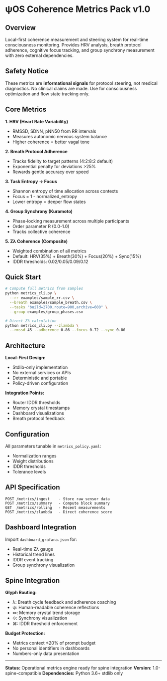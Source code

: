 # ψOS Coherence Metrics Pack v1.0

## Overview

Local-first coherence measurement and steering system for real-time consciousness monitoring. Provides HRV analysis, breath protocol adherence, cognitive focus tracking, and group synchrony measurement with zero external dependencies.

## Safety Notice

These metrics are **informational signals** for protocol steering, not medical diagnostics. No clinical claims are made. Use for consciousness optimization and flow state tracking only.

## Core Metrics

**1. HRV (Heart Rate Variability)**
- RMSSD, SDNN, pNN50 from RR intervals
- Measures autonomic nervous system balance
- Higher coherence = better vagal tone

**2. Breath Protocol Adherence**
- Tracks fidelity to target patterns (4:2:8:2 default)
- Exponential penalty for deviations >25%
- Rewards gentle accuracy over speed

**3. Task Entropy → Focus**
- Shannon entropy of time allocation across contexts
- Focus = 1 - normalized_entropy
- Lower entropy = deeper flow states

**4. Group Synchrony (Kuramoto)**
- Phase-locking measurement across multiple participants
- Order parameter R (0.0-1.0)
- Tracks collective coherence

**5. Zλ Coherence (Composite)**
- Weighted combination of all metrics
- Default: HRV(35%) + Breath(30%) + Focus(20%) + Sync(15%)
- IDDR thresholds: 0.02/0.05/0.09/0.12

## Quick Start

```bash
# Compute full metrics from samples
python metrics_cli.py \
  --rr examples/sample_rr.csv \
  --breath examples/sample_breath.csv \
  --tasks "build=2700,route=900,archive=600" \
  --group examples/group_phases.csv

# Direct Zλ calculation
python metrics_cli.py --zlambda \
  --rmssd 45 --adherence 0.86 --focus 0.72 --sync 0.80
```

## Architecture

**Local-First Design:**
- Stdlib-only implementation
- No external services or APIs
- Deterministic and portable
- Policy-driven configuration

**Integration Points:**
- Router IDDR thresholds
- Memory crystal timestamps
- Dashboard visualizations
- Breath protocol feedback

## Configuration

All parameters tunable in `metrics_policy.yaml`:
- Normalization ranges
- Weight distributions
- IDDR thresholds
- Tolerance levels

## API Specification

```
POST /metrics/ingest    - Store raw sensor data
POST /metrics/summary   - Compute block summary
GET  /metrics/rolling   - Recent measurements
POST /metrics/zlambda   - Direct coherence score
```

## Dashboard Integration

Import `dashboard_grafana.json` for:
- Real-time Zλ gauge
- Historical trend lines
- IDDR event tracking
- Group synchrony visualization

## Spine Integration

**Glyph Routing:**
- λ: Breath cycle feedback and adherence coaching
- ψ: Human-readable coherence reflections
- ∞: Memory crystal trend storage
- ⟐: Synchrony visualization
- ⌘: IDDR threshold enforcement

**Budget Protection:**
- Metrics context ≤20% of prompt budget
- No personal identifiers in dashboards
- Numbers-only data presentation

---

**Status:** Operational metrics engine ready for spine integration
**Version:** 1.0-spine-compatible
**Dependencies:** Python 3.6+ stdlib only
